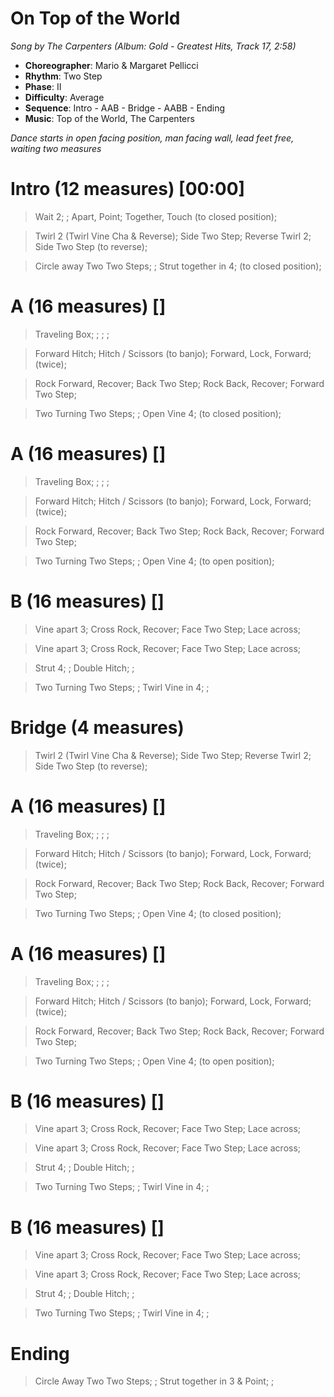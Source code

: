# On Top of the World
*Song by The Carpenters (Album: Gold - Greatest Hits, Track 17, 2:58)*

* **Choreographer**: Mario & Margaret Pellicci
* **Rhythm**: Two Step
* **Phase**: II
* **Difficulty**: Average
* **Sequence**: Intro - AAB - Bridge - AABB - Ending
* **Music**: Top of the World, The Carpenters

*Dance starts in open facing position, man facing wall, lead feet free, waiting two measures*

# Intro (12 measures) [00:00]

> Wait 2; ; Apart, Point; Together, Touch (to closed position);

> Twirl 2 (Twirl Vine Cha & Reverse); Side Two Step; Reverse Twirl 2; Side Two Step (to reverse);

> Circle away Two Two Steps; ; Strut together in 4; (to closed position);

# A (16 measures) []

> Traveling Box; ; ; ;

> Forward Hitch; Hitch / Scissors (to banjo); Forward, Lock, Forward; (twice);

> Rock Forward, Recover; Back Two Step; Rock Back, Recover; Forward Two Step;

> Two Turning Two Steps; ; Open Vine 4; (to closed position);

# A (16 measures) []

> Traveling Box; ; ; ;

> Forward Hitch; Hitch / Scissors (to banjo); Forward, Lock, Forward; (twice);

> Rock Forward, Recover; Back Two Step; Rock Back, Recover; Forward Two Step;

> Two Turning Two Steps; ; Open Vine 4; (to open position);

# B (16 measures) []

> Vine apart 3; Cross Rock, Recover; Face Two Step; Lace across;

> Vine apart 3; Cross Rock, Recover; Face Two Step; Lace across;

> Strut 4; ; Double Hitch; ;

> Two Turning Two Steps; ; Twirl Vine in 4; ;

# Bridge (4 measures)

> Twirl 2 (Twirl Vine Cha & Reverse); Side Two Step; Reverse Twirl 2; Side Two Step (to reverse);

# A (16 measures) []

> Traveling Box; ; ; ;

> Forward Hitch; Hitch / Scissors (to banjo); Forward, Lock, Forward; (twice);

> Rock Forward, Recover; Back Two Step; Rock Back, Recover; Forward Two Step;

> Two Turning Two Steps; ; Open Vine 4; (to closed position);

# A (16 measures) []

> Traveling Box; ; ; ;

> Forward Hitch; Hitch / Scissors (to banjo); Forward, Lock, Forward; (twice);

> Rock Forward, Recover; Back Two Step; Rock Back, Recover; Forward Two Step;

> Two Turning Two Steps; ; Open Vine 4; (to open position);

# B (16 measures) []

> Vine apart 3; Cross Rock, Recover; Face Two Step; Lace across;

> Vine apart 3; Cross Rock, Recover; Face Two Step; Lace across;

> Strut 4; ; Double Hitch; ;

> Two Turning Two Steps; ; Twirl Vine in 4; ;


# B (16 measures) []

> Vine apart 3; Cross Rock, Recover; Face Two Step; Lace across;

> Vine apart 3; Cross Rock, Recover; Face Two Step; Lace across;

> Strut 4; ; Double Hitch; ;

> Two Turning Two Steps; ; Twirl Vine in 4; ;

# Ending

> Circle Away Two Two Steps; ; Strut together in 3 & Point; ;